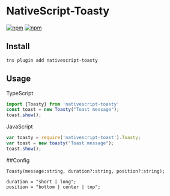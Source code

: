 # NativeScript-Toasty

[![npm](https://img.shields.io/npm/v/nativescript-toasty.svg)](https://www.npmjs.com/package/nativescript-toasty)
[![npm](https://img.shields.io/npm/dt/nativescript-toasty.svg?label=npm%20downloads)](https://www.npmjs.com/package/nativescript-toasty)

## Install
`tns plugin add nativescript-toasty`

## Usage

TypeScript

```js
import {Toasty} from 'nativescript-toasty'
const toast = new Toasty("Toast message");
toast.show();
```

JavaScript
```js
var toasty = require('nativescript-toast').Toasty;
var toast = new toasty("Toast message");
toast.show();
```

##Config

`Toasty(message:string, duration?:string, position?:string);`

```
duration = "short | long";
position = "bottom | center | top";
```
